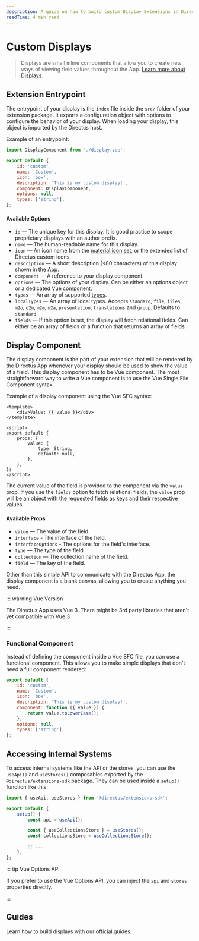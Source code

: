 ```yaml
---
description: A guide on how to build custom Display Extensions in Directus.
readTime: 4 min read
---
```


# Custom Displays <small></small>

> Displays are small inline components that allow you to create new ways of viewing field values throughout the App.
> [Learn more about Displays](/user-guide/overview/glossary#displays).

## Extension Entrypoint

The entrypoint of your display is the `index` file inside the `src/` folder of your extension package. It exports a
configuration object with options to configure the behavior of your display. When loading your display, this object is
imported by the Directus host.

Example of an entrypoint:

```js
import DisplayComponent from './display.vue';

export default {
	id: 'custom',
	name: 'Custom',
	icon: 'box',
	description: 'This is my custom display!',
	component: DisplayComponent,
	options: null,
	types: ['string'],
};
```

#### Available Options

- `id` — The unique key for this display. It is good practice to scope proprietary displays with an author prefix.
- `name` — The human-readable name for this display.
- `icon` — An icon name from the [material icon set](/user-guide/overview/glossary#material-icons), or the extended list
  of Directus custom icons.
- `description` — A short description (<80 characters) of this display shown in the App.
- `component` — A reference to your display component.
- `options` — The options of your display. Can be either an options object or a dedicated Vue component.
- `types` — An array of supported [types](/user-guide/overview/glossary#types).
- `localTypes` — An array of local types. Accepts `standard`, `file`, `files`, `m2o`, `o2m`, `m2m`, `m2a`,
  `presentation`, `translations` and `group`. Defaults to `standard`.
- `fields` — If this option is set, the display will fetch relational fields. Can either be an array of fields or a
  function that returns an array of fields.

## Display Component

The display component is the part of your extension that will be rendered by the Directus App whenever your display
should be used to show the value of a field. This display component has to be Vue component. The most straightforward
way to write a Vue component is to use the Vue Single File Component syntax.

Example of a display component using the Vue SFC syntax:

```vue
<template>
	<div>Value: {{ value }}</div>
</template>

<script>
export default {
	props: {
		value: {
			type: String,
			default: null,
		},
	},
};
</script>
```

The current value of the field is provided to the component via the `value` prop. If you use the `fields` option to
fetch relational fields, the `value` prop will be an object with the requested fields as keys and their respective
values.

#### Available Props

- `value` — The value of the field.
- `interface` - The interface of the field.
- `interfaceOptions` - The options for the field's interface.
- `type` — The type of the field.
- `collection` — The collection name of the field.
- `field` — The key of the field.

Other than this simple API to communicate with the Directus App, the display component is a blank canvas, allowing you
to create anything you need.

::: warning Vue Version

The Directus App uses Vue 3. There might be 3rd party libraries that aren't yet compatible with Vue 3.

:::

### Functional Component

Instead of defining the component inside a Vue SFC file, you can use a functional component. This allows you to make
simple displays that don't need a full component rendered:

```js
export default {
	id: 'custom',
	name: 'Custom',
	icon: 'box',
	description: 'This is my custom display!',
	component: function ({ value }) {
		return value.toLowerCase();
	},
	options: null,
	types: ['string'],
};
```

## Accessing Internal Systems

To access internal systems like the API or the stores, you can use the `useApi()` and `useStores()` composables exported
by the `@directus/extensions-sdk` package. They can be used inside a `setup()` function like this:

```js
import { useApi, useStores } from '@directus/extensions-sdk';

export default {
	setup() {
		const api = useApi();

		const { useCollectionsStore } = useStores();
		const collectionsStore = useCollectionsStore();

		// ...
	},
};
```

::: tip Vue Options API

If you prefer to use the Vue Options API, you can inject the `api` and `stores` properties directly.

:::

## Guides

Learn how to build displays with our official guides:

<GuidesListExtensions type="Displays" />

<script setup>
import GuidesListExtensions from '../.vitepress/components/guides/GuidesListExtensions.vue'
</script>